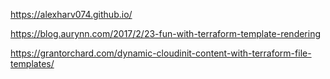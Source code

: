 https://alexharv074.github.io/

https://blog.aurynn.com/2017/2/23-fun-with-terraform-template-rendering

https://grantorchard.com/dynamic-cloudinit-content-with-terraform-file-templates/
